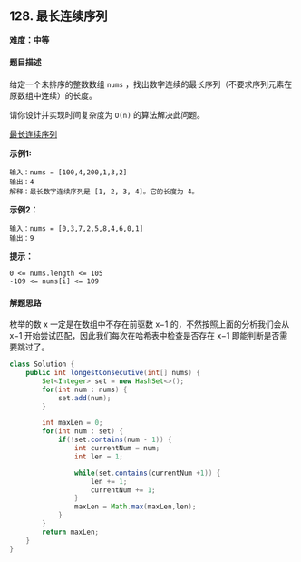 ## 128. 最长连续序列

**难度：中等**

#### 题目描述

给定一个未排序的整数数组 `nums` ，找出数字连续的最长序列（不要求序列元素在原数组中连续）的长度。

请你设计并实现时间复杂度为 `O(n)` 的算法解决此问题。

[最长连续序列](https://leetcode.cn/problems/longest-consecutive-sequence/solutions/276931/zui-chang-lian-xu-xu-lie-by-leetcode-solution/?envType=study-plan-v2&envId=top-100-liked)

**示例1:**

```
输入：nums = [100,4,200,1,3,2]
输出：4
解释：最长数字连续序列是 [1, 2, 3, 4]。它的长度为 4。
```

**示例2：**

```
输入：nums = [0,3,7,2,5,8,4,6,0,1]
输出：9
```

**提示：**

```
0 <= nums.length <= 105
-109 <= nums[i] <= 109
```

#### 解题思路

枚举的数 x 一定是在数组中不存在前驱数 x−1 的，不然按照上面的分析我们会从 x−1 开始尝试匹配，因此我们每次在哈希表中检查是否存在 x−1 即能判断是否需要跳过了。

```java
class Solution {
    public int longestConsecutive(int[] nums) {
        Set<Integer> set = new HashSet<>();
        for(int num : nums) {
            set.add(num);
        }

        int maxLen = 0;
        for(int num : set) {
            if(!set.contains(num - 1)) {
                int currentNum = num;
                int len = 1;

                while(set.contains(currentNum +1)) {
                    len += 1;
                    currentNum += 1;
                }
                maxLen = Math.max(maxLen,len);
            }
        }
        return maxLen;
    }
}
```

